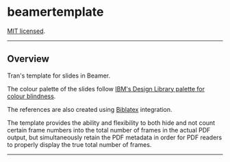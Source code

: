 # beamertemplate

[MIT licensed](https://github.com/PaulTran47/beamertemplate/blob/main/LICENCE.md).

---

## Overview

Tran's template for slides in Beamer.

The colour palette of the slides follow [IBM's Design Library palette for colour blindness](https://davidmathlogic.com/colorblind/).

The references are also created using [Biblatex](https://ctan.org/pkg/biblatex) integration.

The template provides the ability and flexibility to both hide and not count certain frame numbers into the total number of frames in the actual PDF output, but simultaneously retain the PDF metadata in order for PDF readers to properly display the true total number of frames.

---
